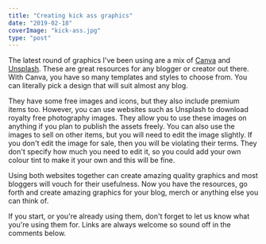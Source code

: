 ```yaml
---
title: "Creating kick ass graphics"
date: "2019-02-18"
coverImage: "kick-ass.jpg"
type: "post"
---
```


The latest round of graphics I've been using are a mix of [Canva](https://www.canva.com/) and [Unsplash](https://unsplash.com/). These are great resources for any blogger or creator out there. With Canva, you have so many templates and styles to choose from. You can literally pick a design that will suit almost any blog.

They have some free images and icons, but they also include premium items too. However, you can use websites such as Unsplash to download royalty free photography images. They allow you to use these images on anything if you plan to publish the assets freely. You can also use the images to sell on other items, but you will need to edit the image slightly. If you don't edit the image for sale, then you will be violating their terms. They don't specify how much you need to edit it, so you could add your own colour tint to make it your own and this will be fine.

Using both websites together can create amazing quality graphics and most bloggers will vouch for their usefulness. Now you have the resources, go forth and create amazing graphics for your blog, merch or anything else you can think of.

If you start, or you're already using them, don't forget to let us know what you're using them for. Links are always welcome so sound off in the comments below.
